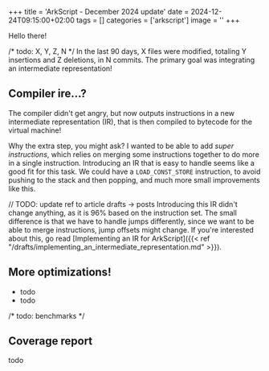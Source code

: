 +++
title = 'ArkScript - December 2024 update'
date = 2024-12-24T09:15:00+02:00
tags = []
categories = ['arkscript']
image = ''
+++

Hello there!

/* todo: X, Y, Z, N */
In the last 90 days, X files were modified, totaling Y insertions and Z deletions, in N commits. The primary goal was integrating an intermediate representation!

## Compiler ire...?

The compiler didn't get angry, but now outputs instructions in a new intermediate representation (IR), that is then compiled to bytecode for the virtual machine!

Why the extra step, you might ask? I wanted to be able to add *super instructions*, which relies on merging some instructions together to do more in a single instruction. Introducing an IR that is easy to handle seems like a good fit for this task. We could have a `LOAD_CONST_STORE` instruction, to avoid pushing to the stack and then popping, and much more small improvements like this.

// TODO: update ref to article drafts -> posts
Introducing this IR didn't change anything, as it is 96% based on the instruction set. The small difference is that we have to handle jumps differently, since we want to be able to merge instructions, jump offsets might change. If you're interested about this, go read [Implementing an IR for ArkScript]({{< ref "/drafts/implementing_an_intermediate_representation.md" >}}).

## More optimizations!

- todo
- todo

/* todo: benchmarks */

## Coverage report

todo

